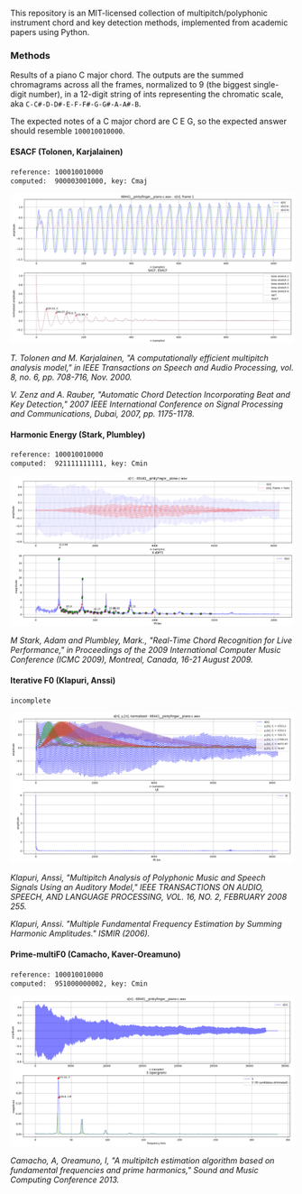 This repository is an MIT-licensed collection of multipitch/polyphonic instrument chord and key detection methods, implemented from academic papers using Python.

### Methods

Results of a piano C major chord. The outputs are the summed chromagrams across all the frames, normalized to 9 (the biggest single-digit number), in a 12-digit string of ints representing the chromatic scale, aka `C-C#-D-D#-E-F-F#-G-G#-A-A#-B`.

The expected notes of a C major chord are C E G, so the expected answer should resemble `100010010000`.

#### ESACF (Tolonen, Karjalainen)

```
reference: 100010010000
computed:  900003001000, key: Cmaj
```

![esacf](.github/piano_c_1.png)

_T. Tolonen and M. Karjalainen, "A computationally efficient multipitch analysis model," in IEEE Transactions on Speech and Audio Processing, vol. 8, no. 6, pp. 708-716, Nov. 2000._

_V. Zenz and A. Rauber, "Automatic Chord Detection Incorporating Beat and Key Detection," 2007 IEEE International Conference on Signal Processing and Communications, Dubai, 2007, pp. 1175-1178._

#### Harmonic Energy (Stark, Plumbley)

```
reference: 100010010000
computed:  921111111111, key: Cmin
```

![harmeng](.github/piano_c_2.png)

_M Stark, Adam and Plumbley, Mark., "Real-Time Chord Recognition for Live Performance," in Proceedings of the 2009 International Computer Music Conference (ICMC 2009), Montreal, Canada, 16-21 August 2009._

#### Iterative F0 (Klapuri, Anssi)

```
incomplete
```

![iterativef0](.github/piano_c_3.png)

_Klapuri, Anssi, "Multipitch Analysis of Polyphonic Music and Speech Signals Using an Auditory Model," IEEE TRANSACTIONS ON AUDIO, SPEECH, AND LANGUAGE PROCESSING, VOL. 16, NO. 2, FEBRUARY 2008 255._

_Klapuri, Anssi. "Multiple Fundamental Frequency Estimation by Summing Harmonic Amplitudes." ISMIR (2006)._

#### Prime-multiF0 (Camacho, Kaver-Oreamuno)

```
reference: 100010010000
computed:  951000000002, key: Cmin
```

![primemultif0](.github/piano_c_4.png)

_Camacho, A, Oreamuno, I, "A multipitch estimation algorithm based on fundamental frequencies and prime harmonics," Sound and Music Computing Conference 2013._
